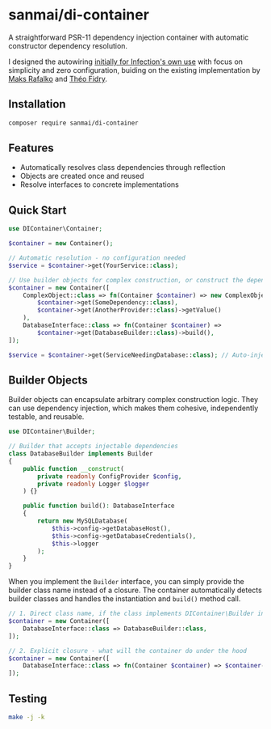 # sanmai/di-container

A straightforward PSR-11 dependency injection container with automatic constructor dependency resolution.

I designed the autowiring [initially for Infection's own use](https://github.com/infection/infection/pull/2118) with focus on simplicity and zero configuration, buiding on the existing implementation by [Maks Rafalko](https://github.com/maks-rafalko) and [Théo Fidry](https://github.com/theofidry).

## Installation

```bash
composer require sanmai/di-container
```

## Features

- Automatically resolves class dependencies through reflection
- Objects are created once and reused
- Resolve interfaces to concrete implementations

## Quick Start

```php
use DIContainer\Container;

$container = new Container();

// Automatic resolution - no configuration needed
$service = $container->get(YourService::class);

// Use builder objects for complex construction, or construct the dependencies directly - your choice
$container = new Container([
    ComplexObject::class => fn(Container $container) => new ComplexObject(
        $container->get(SomeDependency::class),
        $container->get(AnotherProvider::class)->getValue()
    ),
    DatabaseInterface::class => fn(Container $container) =>
        $container->get(DatabaseBuilder::class)->build(),
]);

$service = $container->get(ServiceNeedingDatabase::class); // Auto-injects database
```

## Builder Objects

Builder objects can encapsulate arbitrary complex construction logic. They can use dependency injection, which makes them cohesive, independently testable, and reusable.

```php
use DIContainer\Builder;

// Builder that accepts injectable dependencies
class DatabaseBuilder implements Builder
{
    public function __construct(
        private readonly ConfigProvider $config,
        private readonly Logger $logger
    ) {}

    public function build(): DatabaseInterface
    {
        return new MySQLDatabase(
            $this->config->getDatabaseHost(),
            $this->config->getDatabaseCredentials(),
            $this->logger
        );
    }
}
```

When you implement the `Builder` interface, you can simply provide the builder class name instead of a closure. The container automatically detects builder classes and handles the instantiation and `build()` method call.

```php
// 1. Direct class name, if the class implements DIContainer\Builder interface
$container = new Container([
    DatabaseInterface::class => DatabaseBuilder::class,
]);

// 2. Explicit closure - what will the container do under the hood
$container = new Container([
    DatabaseInterface::class => fn(Container $container) => $container->get(DatabaseBuilder::class)->build(),
]);
```

## Testing

```bash
make -j -k
```
